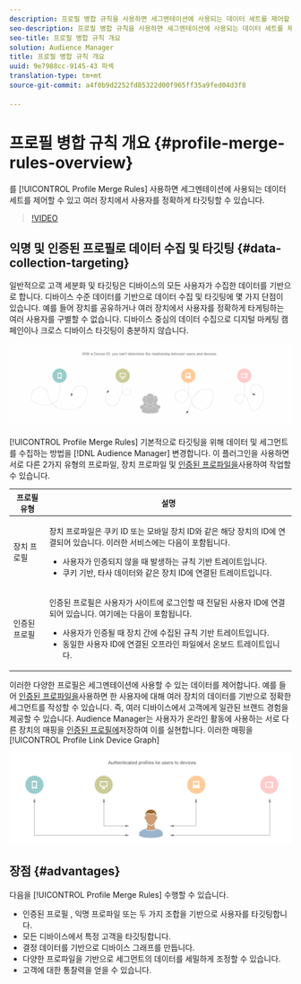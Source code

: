 ```yaml
---
description: 프로필 병합 규칙을 사용하면 세그멘테이션에 사용되는 데이터 세트를 제어할 수 있고 여러 장치에서 사람을 정확하게 타깃팅할 수 있습니다.
seo-description: 프로필 병합 규칙을 사용하면 세그멘테이션에 사용되는 데이터 세트를 제어할 수 있고 여러 장치에서 사람을 정확하게 타깃팅할 수 있습니다.
seo-title: 프로필 병합 규칙 개요
solution: Audience Manager
title: 프로필 병합 규칙 개요
uuid: 9e7988cc-9145-43 파섹
translation-type: tm+mt
source-git-commit: a4f0b9d2252fd85322d00f965ff35a9fed04d3f8

---
```



# 프로필 병합 규칙 개요 {#profile-merge-rules-overview}

를 [!UICONTROL Profile Merge Rules] 사용하면 세그멘테이션에 사용되는 데이터 세트를 제어할 수 있고 여러 장치에서 사용자를 정확하게 타깃팅할 수 있습니다.

>[!VIDEO](https://video.tv.adobe.com/v/28974?captions=kor)

## 익명 및 인증된 프로필로 데이터 수집 및 타깃팅 {#data-collection-targeting}

일반적으로 고객 세분화 및 타깃팅은 디바이스의 모든 사용자가 수집한 데이터를 기반으로 합니다. 디바이스 수준 데이터를 기반으로 데이터 수집 및 타깃팅에 몇 가지 단점이 있습니다. 예를 들어 장치를 공유하거나 여러 장치에서 사용자를 정확하게 타게팅하는 여러 사용자를 구별할 수 없습니다. 디바이스 중심의 데이터 수집으로 디지털 마케팅 캠페인이나 크로스 디바이스 타깃팅이 충분하지 않습니다.

![](assets/unauthenticated2.png)

[!UICONTROL Profile Merge Rules] 기본적으로 타깃팅을 위해 데이터 및 세그먼트를 수집하는 방법을 [!DNL Audience Manager] 변경합니다. 이 플러그인을 사용하면 서로 다른 2가지 유형의 프로파일, 장치 프로파일 및 [인증된 프로파일을](../../reference/visitor-authentication-states.md)사용하여 작업할 수 있습니다.

<table id="table_CE98C0E32A964B27804736A896233869"> 
 <thead> 
  <tr> 
   <th colname="col1" class="entry"> 프로필 유형 </th> 
   <th colname="col2" class="entry"> 설명 </th> 
  </tr> 
 </thead>
 <tbody> 
  <tr> 
   <td colname="col1"> 장치 프로필 </td> 
   <td colname="col2"> <p>장치 프로파일은 쿠키 ID 또는 모바일 장치 ID와 같은 해당 장치의 ID에 연결되어 있습니다. 이러한 서비스에는 다음이 포함됩니다. </p> <p>
     <ul id="ul_0420875DE65E44FFAC76E0DD205CFEC4"> 
      <li id="li_044AD85C644A41FB8EF48164BAC0CE34">사용자가 인증되지 않을 때 발생하는 규칙 기반 트레이트입니다. </li> 
      <li id="li_984D9790A6984139AFCFC2DFE4DF1BFC">쿠키 기반, 타사 데이터와 같은 장치 ID에 연결된 트레이트입니다. </li>
     </ul> </p> </td>
  </tr>
  <tr> 
   <td colname="col1"> 인증된 프로필 </td> 
   <td colname="col2"> <p>인증된 프로필은 사용자가 사이트에 로그인할 때 전달된 사용자 ID에 연결되어 있습니다. 여기에는 다음이 포함됩니다. </p>
    <ul id="ul_18319CAA875148DBAE095134D42637B3"> 
     <li id="li_E24BD33E049849E5A594B0750F530475">사용자가 인증될 때 장치 간에 수집된 규칙 기반 트레이트입니다. </li>
     <li id="li_531AC9E0EC9D45108457FEC8E8D4E66C">동일한 사용자 ID에 연결된 오프라인 파일에서 온보드 트레이트입니다. </li>
    </ul> </td>
  </tr>
 </tbody>
</table>

이러한 다양한 프로필은 세그멘테이션에 사용할 수 있는 데이터를 제어합니다. 예를 들어 [인증된 프로파일을](../../reference/visitor-authentication-states.md)사용하면 한 사용자에 대해 여러 장치의 데이터를 기반으로 정확한 세그먼트를 작성할 수 있습니다. 즉, 여러 디바이스에서 고객에게 일관된 브랜드 경험을 제공할 수 있습니다. Audience Manager는 사용자가 온라인 활동에 사용하는 서로 다른 장치의 매핑을 [인증된 프로필에](../../reference/visitor-authentication-states.md)저장하여 이를 실현합니다. 이러한 매핑을 [!UICONTROL Profile Link Device Graph]

![](assets/authenticated2.png)

## 장점 {#advantages}

다음을 [!UICONTROL Profile Merge Rules] 수행할 수 있습니다.

* 인증된 프로필 [](../../reference/visitor-authentication-states.md), 익명 프로파일 또는 두 가지 조합을 기반으로 사용자를 타깃팅합니다.
* 모든 디바이스에서 특정 고객을 타깃팅합니다.
* 결정 데이터를 기반으로 디바이스 그래프를 만듭니다.
* 다양한 프로파일을 기반으로 세그먼트의 데이터를 세밀하게 조정할 수 있습니다.
* 고객에 대한 통찰력을 얻을 수 있습니다.
